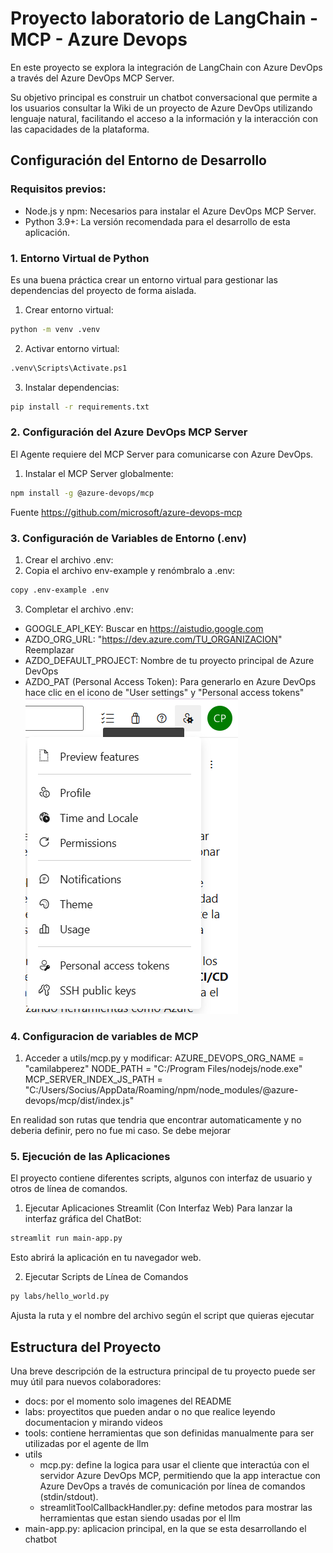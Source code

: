 # Proyecto laboratorio de LangChain - MCP - Azure Devops
En este proyecto se explora la integración de LangChain con Azure DevOps a través del Azure DevOps MCP Server. 

Su objetivo principal es construir un chatbot conversacional que permite a los usuarios consultar la Wiki de un proyecto de Azure DevOps utilizando lenguaje natural, facilitando el acceso a la información y la interacción con las capacidades de la plataforma.

## Configuración del Entorno de Desarrollo
### Requisitos previos:
- Node.js y npm: Necesarios para instalar el Azure DevOps MCP Server.
- Python 3.9+: La versión recomendada para el desarrollo de esta aplicación.


### 1. **Entorno Virtual de Python**
Es una buena práctica crear un entorno virtual para gestionar las dependencias del proyecto de forma aislada.

1. Crear entorno virtual:
```bash 
python -m venv .venv
```
2. Activar entorno virtual:
```bash 
.venv\Scripts\Activate.ps1
```
3. Instalar dependencias:
```bash 
pip install -r requirements.txt
```

### 2. **Configuración del Azure DevOps MCP Server**
El Agente requiere del MCP Server para comunicarse con Azure DevOps.

1. Instalar el MCP Server globalmente:

```bash 
npm install -g @azure-devops/mcp
```

Fuente https://github.com/microsoft/azure-devops-mcp


### 3. Configuración de Variables de Entorno (.env)
1. Crear el archivo .env:
2. Copia el archivo env-example y renómbralo a .env:

```bash 
copy .env-example .env
```

3. Completar el archivo .env:
- GOOGLE_API_KEY: Buscar en https://aistudio.google.com
- AZDO_ORG_URL: "https://dev.azure.com/TU_ORGANIZACION" Reemplazar 
- AZDO_DEFAULT_PROJECT: Nombre de tu proyecto principal de Azure DevOps
- AZDO_PAT (Personal Access Token): Para generarlo en Azure DevOps hace clic en el icono de "User settings" y "Personal access tokens"
![alt text](docs/image.png)

### 4. Configuracion de variables de MCP
1. Acceder a utils/mcp.py y modificar:
AZURE_DEVOPS_ORG_NAME = "camilabperez" 
NODE_PATH = "C:/Program Files/nodejs/node.exe"
MCP_SERVER_INDEX_JS_PATH = "C:/Users/Socius/AppData/Roaming/npm/node_modules/@azure-devops/mcp/dist/index.js" 

En realidad son rutas que tendria que encontrar automaticamente y no deberia definir, pero no fue mi caso. Se debe mejorar


### 5. Ejecución de las Aplicaciones
El proyecto contiene diferentes scripts, algunos con interfaz de usuario y otros de línea de comandos.

1. Ejecutar Aplicaciones Streamlit (Con Interfaz Web)
Para lanzar la interfaz gráfica del ChatBot:

```bash 
streamlit run main-app.py
```

Esto abrirá la aplicación en tu navegador web.

2. Ejecutar Scripts de Línea de Comandos 

```bash 
py labs/hello_world.py
```
Ajusta la ruta y el nombre del archivo según el script que quieras ejecutar

## Estructura del Proyecto 
Una breve descripción de la estructura principal de tu proyecto puede ser muy útil para nuevos colaboradores:

- docs: por el momento solo imagenes del README
- labs: proyectitos que pueden andar o no que realice leyendo documentacion y mirando videos
- tools: contiene herramientas que son definidas manualmente para ser utilizadas por el agente de llm
- utils
    - mcp.py: define la logica para usar el cliente que interactúa con el servidor Azure DevOps MCP, permitiendo que la app interactue con Azure DevOps a través de comunicación por línea de comandos (stdin/stdout). 
    - streamlitToolCallbackHandler.py: define metodos para mostrar las herramientas que estan siendo usadas por el llm
- main-app.py: aplicacion principal, en la que se esta desarrollando el chatbot





